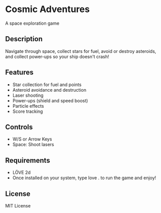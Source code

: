 # Cosmic Adventures

A space exploration game 

## Description
Navigate through space, collect stars for fuel, avoid or destroy asteroids, and collect power-ups so your ship doesn't crash!

## Features
- Star collection for fuel and points
- Asteroid avoidance and destruction
- Laser shooting
- Power-ups (shield and speed boost)
- Particle effects
- Score tracking

## Controls
- W/S or Arrow Keys
- Space: Shoot lasers

## Requirements
- LÖVE 2d
- Once installed on your system, type love . to run the game and enjoy!


## License
MIT License 
